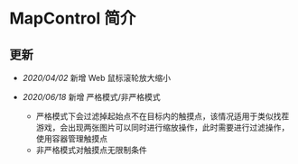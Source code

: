# MapControl 简介

## **更新**

+ *2020/04/02* 新增 Web 鼠标滚轮放大缩小

+ *2020/06/18* 新增 严格模式/非严格模式
    - 严格模式下会过滤掉起始点不在目标内的触摸点，该情况适用于类似找茬游戏，会出现两张图片可以同时进行缩放操作，此时需要进行过滤操作，使用容器管理触摸点
    - 非严格模式对触摸点无限制条件
